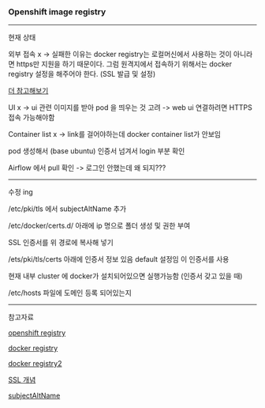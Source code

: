 ### Openshift image registry

---

현재 상태

외부 접속 x 
-> 실패한 이유는 docker registry는 로컬머신에서 사용하는 것이 아니라면 https만 지원을 하기 때문이다. 그럼 원격지에서 접속하기 위해서는 docker registry 설정을 해주어야 한다. (SSL 발급 및 설정)

[더 참고해보기](https://docs.openshift.com/container-platform/3.7/install_config/registry/securing_and_exposing_registry.html)                      

UI x
-> ui 관련 이미지를 받아 pod 을 띄우는 것 고려
-> web ui 연결하려면 HTTPS 접속 가능해야함

Container list x
-> link를 걸어야하는데 docker container list가 안보임
 
pod 생성해서 (base ubuntu) 인증서 넘겨서 login 부분 확인

Airflow 에서 pull 확인 -> 로그인 안했는데 왜 되지???



---

수정 ing

/etc/pki/tls 에서 subjectAltName 추가



/etc/docker/certs.d/ 아래에 ip 명으로 폴더 생성 및 권한 부여

SSL 인증서를 위 경로에 복사해 넣기

/ets/pki/tls/certs 아래에 인증서 정보 있음 default 설정임 이 인증서를 사용


현재 내부 cluster 에 docker가 설치되어있으면 실행가능함 (인증서 갖고 있을 때)



/etc/hosts 파일에 도메인 등록 되어있는지



---

참고자료 

[openshift registry](https://docs.openshift.com/container-platform/4.3/registry/accessing-the-registry.html#registry-viewing-logs_accessing-the-registry)

[docker registry](https://novemberde.github.io/2017/04/09/Docker_Registry_0.html)

[docker registry2](https://www.44bits.io/ko/post/running-docker-registry-and-using-s3-storage)

[SSL 개념](https://namjackson.tistory.com/24)

[subjectAltName](https://github.com/docker/distribution/issues/948)